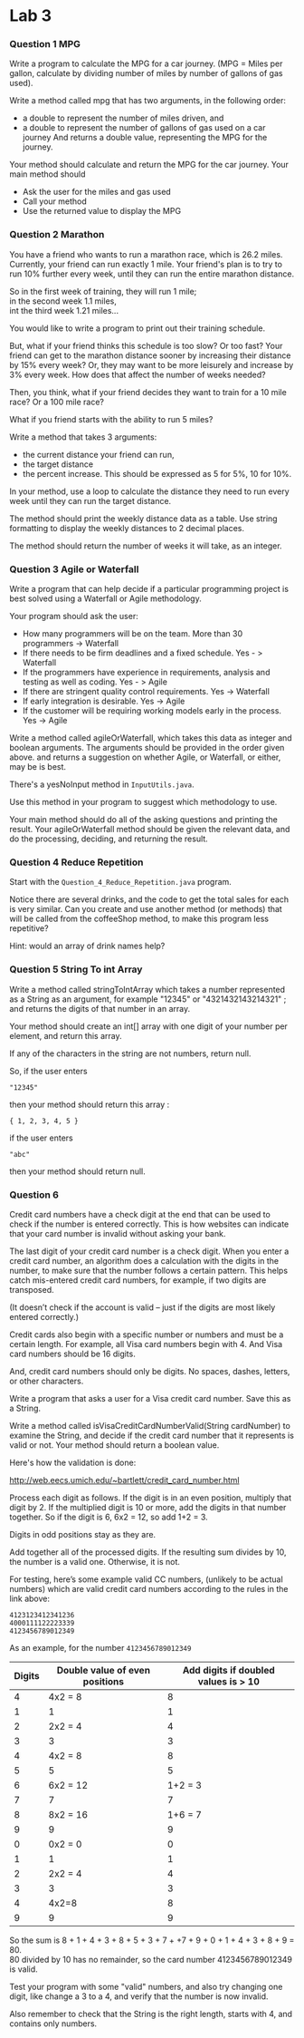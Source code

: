 # Lab 3

### Question 1 MPG

 Write a program to calculate the MPG for a car journey.
 (MPG = Miles per gallon, calculate by dividing number of miles by number of gallons of gas used).

 Write a method called mpg that has two arguments, in the following order:
 - a double to represent the number of miles driven, and
 - a double to represent the number of gallons of gas used on a car journey
 And returns a double value, representing the MPG for the journey.

 Your method should calculate and return the MPG for the car journey.  Your main method should
 -	Ask the user for the miles and gas used
 -	Call your method
 -	Use the returned value to display the MPG

### Question 2 Marathon
    
 You have a friend who wants to run a marathon race, which is 26.2 miles.
 Currently, your friend can run exactly 1 mile.  Your friend's plan is to
 try to run 10% further every week, until they can run the entire
 marathon distance.

 So in the first week of training, they will run 1 mile;  
 in the second week 1.1 miles,  
 int the third week 1.21 miles...  

 You would like to write a program to print out their training schedule.

 But, what if your friend thinks this schedule is too slow? Or too fast?
 Your friend can get to the marathon distance sooner by increasing their distance
 by 15% every week?  Or, they may want to be more leisurely and increase by 3% every week.
 How does that affect the number of weeks needed?

 Then, you think, what if your friend decides they want to train for a
 10 mile race? Or a 100 mile race?

 What if you friend starts with the ability to run 5 miles?

 Write a method that takes 3 arguments:
   - the current distance your friend can run,
   - the target distance
   - the percent increase. This should be expressed as 5 for 5%, 10 for 10%.

 In your method, use a loop to calculate the distance they need to run every
 week until they can run the target distance.

 The method should print the weekly distance data as a table.
 Use string formatting to display the weekly distances to 2 decimal places.

 The method should return the number of weeks it will take, as an integer.


### Question 3 Agile or Waterfall

 Write a program that can help decide if a particular programming project
 is best solved using a Waterfall or Agile methodology.

 Your program should ask the user:

 *	How many programmers will be on the team.  More than 30 programmers -> Waterfall
 *	If there needs to be firm deadlines and a fixed schedule. Yes - > Waterfall
 *	If the programmers have experience in requirements, analysis and testing as well as coding. Yes - > Agile
 *	If there are stringent quality control requirements. Yes -> Waterfall 
 *	If early integration is desirable.    Yes -> Agile
 *	If the customer will be requiring working models early in the process. Yes -> Agile 

 Write a method called agileOrWaterfall,
 which takes this data as integer and boolean arguments.
 The arguments should be provided in the order given above.
 and returns a suggestion on whether Agile, or Waterfall, or either, may be is best.

 There's a yesNoInput method in `InputUtils.java`.

 Use this method in your program to suggest which methodology to use.

 Your main method should do all of the asking questions and printing the result.
 Your agileOrWaterfall method should be given the relevant data, and do the processing,
 deciding, and returning the result.


### Question 4 Reduce Repetition

Start with the `Question_4_Reduce_Repetition.java` program.
 
  Notice there are several drinks, and the code to get the total sales for each is very similar. Can you create and use another method (or methods) that will be called from the coffeeShop method, to make this program less repetitive?

  Hint: would an array of drink names help?

### Question 5 String To int Array

  Write a method called stringToIntArray which takes a number represented as a
  String as an argument, for example "12345" or "4321432143214321" ;
  and returns the digits of that number in an array.
 
  Your method should create an int[] array with one digit of your number per
  element, and return this array.
 
  If any of the characters in the string are not numbers, return null.
 
 
  So, if the user enters
 
 ` "12345" `
 
  then your method should return this array :
 
 ` { 1, 2, 3, 4, 5 } `
 
 
  if the user enters
 
  ` "abc" `
 
  then your method should return null.
  
  
### Question 6


 Credit card numbers have a check digit at the end that can be used to check if the number is entered correctly.
 This is how websites can indicate that your card number is invalid without asking your bank.

 The last digit of your credit card number is a check digit. When you enter a credit card number, an algorithm
 does a calculation with the digits in the number, to make sure that the number follows a certain pattern.
 This helps catch mis-entered credit card numbers, for example, if two digits are transposed.

 (It doesn’t check if the account is valid – just if the digits are most likely entered correctly.)

 Credit cards also begin with a specific number or numbers and must be a certain length. For example,
 all Visa card numbers begin with 4. And Visa card numbers should be 16 digits.

 And, credit card numbers should only be digits. No spaces, dashes, letters, or other characters.

 Write a program that asks a user for a Visa credit card number. Save this as a String.

 Write a method called isVisaCreditCardNumberValid(String cardNumber) to examine the String, and decide
 if the credit card number that it represents is valid or not.  Your method should return a boolean value.

 Here's how the validation is done:

 http://web.eecs.umich.edu/~bartlett/credit_card_number.html

 Process each digit as follows.
 If the digit is in an even position, multiply that digit by 2.
 If the multiplied digit is 10 or more, add the digits in that number together. So if the digit is 6, 6x2 = 12, so add 1+2 = 3.

 Digits in odd positions stay as they are.

 Add together all of the processed digits. If the resulting sum divides by 10, the number is a valid one. Otherwise, it is not.

 For testing, here’s some example valid CC numbers, (unlikely to be actual numbers) which are valid credit
 card numbers according to the rules in the link above:

``` 
4123123412341236
4000111122223339
4123456789012349
 ```

 As an example, for the number `4123456789012349`
 
| Digits| Double value of even positions | Add digits if doubled values is > 10 |  
|-------|------------------------------- | -------------------------------------| 
| 4 |  4x2 = 8	 | 8        |
| 1	|  1        | 1        |
| 2	|  2x2 = 4  | 4        |
| 3	|  3        | 3        |
| 4	|  4x2 = 8  | 8        |
| 5	|  5        | 5        |
| 6	|  6x2 = 12 | 1+2 = 3  |
| 7	|  7        | 7        |
| 8	|  8x2 = 16 | 1+6 = 7  |
| 9	|  9        | 9        |
| 0 |  0x2 = 0  | 0        |
| 1 |  1        | 1        |
| 2	|  2x2 = 4  | 4        |
| 3 |	 3        | 3        |
| 4	|  4x2=8	   | 8        |
| 9 |  9        | 9        |

 So the sum is 8 + 1 + 4 + 3 + 8 + 5 + 3 + 7 + +7 + 9 + 0 + 1 + 4 + 3 + 8 + 9 = 80.  
 80 divided by 10 has no remainder, so the card number 4123456789012349 is valid.

 Test your program with some "valid" numbers, and also try changing one digit, like change a 3 to a 4,
 and verify that the number is now invalid.

 Also remember to check that the String is the right length, starts with 4, and contains only numbers.
